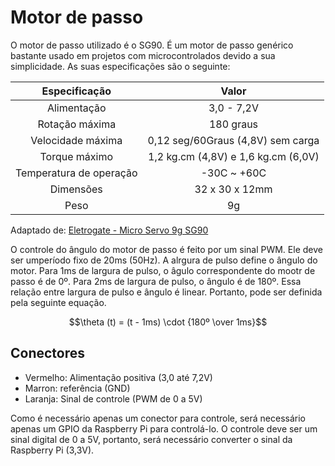 # Motor de passo

O motor de passo utilizado é o SG90. É um motor de passo genérico bastante usado em projetos com microcontrolados devido a sua simplicidade. As suas especificações são o seguinte:

| Especificação | Valor |
| :---: | :---: |
| Alimentação | 3,0 - 7,2V |
| Rotação máxima | 180 graus |
| Velocidade máxima | 0,12 seg/60Graus (4,8V) sem carga |
| Torque máximo | 1,2 kg.cm (4,8V) e 1,6 kg.cm (6,0V) |
| Temperatura de operação | -30C ~ +60C |
| Dimensões | 32 x 30 x 12mm |
| Peso | 9g |

Adaptado de: [Eletrogate - Micro Servo 9g SG90](https://www.eletrogate.com/micro-servo-9g-sg90-towerpro)

O controle do ângulo do motor de passo é feito por um sinal PWM. Ele deve ser umperíodo fixo de 20ms (50Hz). A alrgura de pulso define o ângulo do motor. Para 1ms de largura de pulso, o âgulo correspondente do mootr de passo é de 0º. Para 2ms de largura de pulso, o ângulo é de 180º. Essa relação entre largura de pulso e ângulo é linear. Portanto, pode ser definida pela seguinte equação.

$$\theta (t) = (t - 1ms) \cdot {180º \over 1ms}$$


## Conectores

- Vermelho: Alimentação positiva (3,0 até 7,2V)
- Marron: referência (GND)
- Laranja: Sinal de controle (PWM de 0 a 5V)

Como é necessário apenas um conector para controle, será necessário apenas um GPIO da Raspberry Pi para controlá-lo. O controle deve ser um sinal digital de 0 a 5V, portanto, será necessário converter o sinal da Raspberry Pi (3,3V).